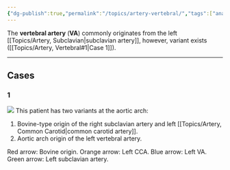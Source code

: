 ```yaml
---
{"dg-publish":true,"permalink":"/topics/artery-vertebral/","tags":["anatomy","variant"],"created":"2023-10-21T20:31:09.000-07:00","updated":"2024-01-09T18:27:34.320-08:00"}
---
```



The **vertebral artery** (**VA**) commonly originates from the left [[Topics/Artery, Subclavian\|subclavian artery]], however, variant exists ([[Topics/Artery, Vertebral#1\|Case 1]]).

---

## Cases

### 1

![](https://i.imgur.com/rItcCIF.jpg)
This patient has two variants at the aortic arch:
1. Bovine-type origin of the right subclavian artery and left [[Topics/Artery, Common Carotid\|common carotid artery]].
2. Aortic arch origin of the left vertebral artery.

Red arrow: Bovine origin.
Orange arrow: Left CCA.
Blue arrow: Left VA.
Green arrow: Left subclavian artery.
